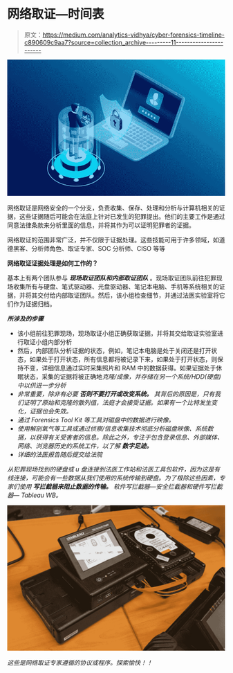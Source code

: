 # 网络取证—时间表

> 原文：<https://medium.com/analytics-vidhya/cyber-forensics-timeline-c890609c9aa7?source=collection_archive---------11----------------------->

![](img/305e37d762c88238f78612e84c1b1e66.png)

网络取证是网络安全的一个分支，负责收集、保存、处理和分析与计算机相关的证据，这些证据随后可能会在法庭上针对已发生的犯罪提出。他们的主要工作是通过同意法律条款来分析里面的信息，并将其作为可以证明犯罪者的证据。

网络取证的范围非常广泛，并不仅限于证据处理。这些技能可用于许多领域，如道德黑客、分析师角色、取证专家、SOC 分析师、CISO 等等

**网络取证证据处理是如何工作的？**

基本上有两个团队参与 ***现场取证团队和内部取证团队*** 。现场取证团队前往犯罪现场收集所有与硬盘、笔式驱动器、光盘驱动器、笔记本电脑、手机等系统相关的证据，并将其交付给内部取证团队。然后，该小组检查细节，并通过法医实验室将它们作为证据归档。

***所涉及的步骤***

*   该小组前往犯罪现场，现场取证小组正确获取证据，并将其交给取证实验室进行取证小组内部分析
*   然后，内部团队分析证据的状态，例如，笔记本电脑是处于关闭还是打开状态，如果处于打开状态，所有信息都将被记录下来，如果处于打开状态，则保持不变，详细信息通过实时采集照片和 RAM 中的数据获得。如果证据处于休眠状态，采集的证据将被正确地*克隆/成像，并存储在另一个系统/HDD(硬盘)中以供进一步分析*
*   *非常重要，除非有必要 ***否则不要打开或改变系统。*** 其背后的原因是，只有我们证明了原始和克隆的散列值，法庭才会接受证据。如果有一个比特发生变化，证据也会失效。*
*   *通过 Forensics Tool Kit 等工具对磁盘中的数据进行映像。*
*   *使用解剖氧气等工具或通过侦察/信息收集技术彻底分析磁盘映像、系统数据，以获得有关受害者的信息。除此之外，专注于包含登录信息、外部媒体、网络、浏览器历史的系统工件，以了解 ***数字足迹。****
*   *详细的法医报告随后提交给法院*

*从犯罪现场找到的硬盘或 u 盘连接到法医工作站和法医工具包软件，因为这是有线连接，可能会有一些数据从我们使用的系统传输到硬盘。为了根除这些因素，专家们使用 ***写拦截器来阻止数据的传输。*** 软件写拦截器—安全拦截器和硬件写拦截器— Tableau WB。*

*![](img/264f356ec0736dc69c82056a709779f3.png)*

*这些是网络取证专家遵循的协议或程序。探索愉快！！*